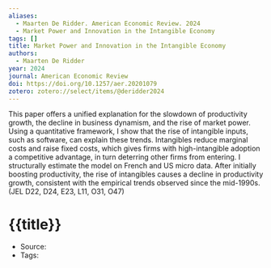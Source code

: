 ```yaml
---
aliases:
  - Maarten De Ridder. American Economic Review. 2024
  - Market Power and Innovation in the Intangible Economy
tags: []
title: Market Power and Innovation in the Intangible Economy
authors:
  - Maarten De Ridder
year: 2024
journal: American Economic Review
doi: https://doi.org/10.1257/aer.20201079
zotero: zotero://select/items/@deridder2024
---
```

<!-- START_ABSTRACT -->
This paper offers a unified explanation for the slowdown of productivity growth, the decline in business dynamism, and the rise of market power. Using a quantitative framework, I show that the rise of intangible inputs, such as software, can explain these trends. Intangibles reduce marginal costs and raise fixed costs, which gives firms with high-intangible adoption a competitive advantage, in turn deterring other firms from entering. I structurally estimate the model on French and US micro data. After initially boosting productivity, the rise of intangibles causes a decline in productivity growth, consistent with the empirical trends observed since the mid-1990s. (JEL D22, D24, E23, L11, O31, O47)
<!-- END_ABSTRACT -->

<!-- START_TEMPLATE -->
# {{title}}

- Source:
- Tags: 
<!-- END_TEMPLATE -->